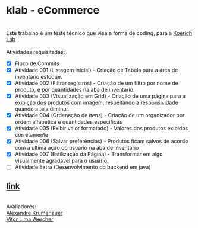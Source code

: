 # klab - eCommerce

<br> Este trabalho é um teste técnico que visa a forma de coding, para a [Koerich Lab](https://www.linkedin.com/company/koerich-lab/)
<br>
<br> Atividades requisitadas:
 - [x] Fluxo de Commits
 - [x] Atividade 001 (Listagem inicial) - Criação de Tabela para a área de inventário estoque.
 - [x] Atividade 002 (Filtrar registros) - Criação de um filtro por nome de produto, e por quantidades na aba de inventário.
 - [x] Atividade 003 (Visualização em Grid) - Criação de uma página para a exibição dos produtos com imagem, respeitando a responsividade quando a tela diminui.
 - [x] Atividade 004 (Ordenação de itens) - Criação de um organizador por ordem alfabética e quantidades específicas
 - [x] Atividade 005 (Exibir valor formatado) - Valores dos produtos exibidos corretamente
 - [x] Atividade 006 (Salvar preferências) - Produtos ficam salvos de acordo com a ultima ação do usuário na aba de inventário
 - [x] Atividade 007 (Estilização da Página) - Transformar em algo visualmente agradável para o usuário.
 - [ ] Atividade Extra (Desenvolvimento do backend em java)
 
## [link](https://link.sh)

<br>Avaliadores:
<br>
[Alexandre Krumenauer](https://github.com/alexandresebrao)
<br>
[Vitor Lima Wercher](https://github.com/vwercher)

